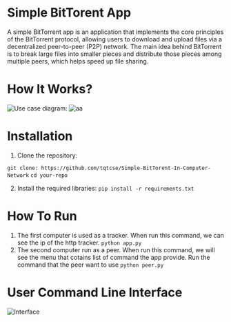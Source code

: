 # Simple BitTorent App 
A simple BitTorrent app is an application that implements the core principles of the BitTorrent protocol, allowing users to download and upload files via a decentralized peer-to-peer (P2P) network. The main idea behind BitTorrent is to break large files into smaller pieces and distribute those pieces among multiple peers, which helps speed up file sharing.
# How It Works?

![Use case diagram:](https://github.com/user-attachments/assets/c87e951c-b274-4954-af8a-cc9c63d15844)
![aa](https://github.com/user-attachments/assets/bf8af69b-7c90-4450-8dcc-63f539c7dfad)
# Installation
1. Clone the repository:

`git clone: https://github.com/tqtcse/Simple-BitTorent-In-Computer-Network`
`cd your-repo`

2. Install the required libraries:
`pip install -r requirements.txt`
# How To Run 
1. The first computer is used as a tracker. When run this command, we can see the ip of the http tracker.
   `python app.py`
2. The second computer run as a peer. When run this command, we will see the menu that cotains list of command the app provide. Run the command that the peer want to use
`python peer.py`
# User Command Line Interface
![Interface](https://github.com/user-attachments/assets/29383344-e54c-4d29-b1fd-2bdcbaa83274)

